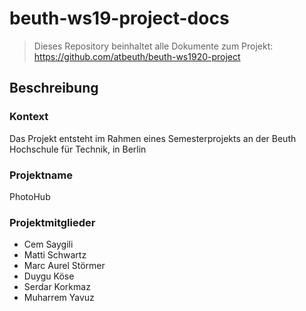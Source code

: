 # beuth-ws19-project-docs

> Dieses Repository beinhaltet alle Dokumente zum Projekt: https://github.com/atbeuth/beuth-ws1920-project

## Beschreibung

### Kontext
Das Projekt entsteht im Rahmen eines Semesterprojekts an der Beuth Hochschule für Technik, in Berlin

### Projektname
PhotoHub

### Projektmitglieder
- Cem Saygili
- Matti Schwartz
- Marc Aurel Störmer
- Duygu Köse
- Serdar Korkmaz
- Muharrem Yavuz

